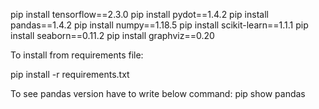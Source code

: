 pip install tensorflow==2.3.0
pip install pydot==1.4.2
pip install pandas==1.4.2
pip install numpy==1.18.5
pip install scikit-learn==1.1.1
pip install seaborn==0.11.2
pip install graphviz==0.20


To install from requirements file:

pip install -r requirements.txt


To see pandas version have to write below command:
pip show pandas